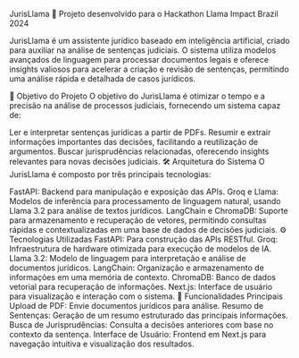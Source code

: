 JurisLlama 🦙
Projeto desenvolvido para o Hackathon Llama Impact Brazil 2024

JurisLlama é um assistente jurídico baseado em inteligência artificial, criado para auxiliar na análise de sentenças judiciais. O sistema utiliza modelos avançados de linguagem para processar documentos legais e oferece insights valiosos para acelerar a criação e revisão de sentenças, permitindo uma análise rápida e detalhada de casos jurídicos.

🚀 Objetivo do Projeto
O objetivo do JurisLlama é otimizar o tempo e a precisão na análise de processos judiciais, fornecendo um sistema capaz de:

Ler e interpretar sentenças jurídicas a partir de PDFs.
Resumir e extrair informações importantes das decisões, facilitando a reutilização de argumentos.
Buscar jurisprudências relacionadas, oferecendo insights relevantes para novas decisões judiciais.
🛠️ Arquitetura do Sistema
O JurisLlama é composto por três principais tecnologias:

FastAPI: Backend para manipulação e exposição das APIs.
Groq e Llama: Modelos de inferência para processamento de linguagem natural, usando Llama 3.2 para análise de textos jurídicos.
LangChain e ChromaDB: Suporte para armazenamento e recuperação de vetores, permitindo consultas rápidas e contextualizadas em uma base de dados de decisões judiciais.
⚙️ Tecnologias Utilizadas
FastAPI: Para construção das APIs RESTful.
Groq: Infraestrutura de hardware otimizada para execução de modelos de IA.
Llama 3.2: Modelo de linguagem para interpretação e análise de documentos jurídicos.
LangChain: Organização e armazenamento de informações em uma memória de contexto.
ChromaDB: Banco de dados vetorial para recuperação de informações.
Next.js: Interface de usuário para visualização e interação com o sistema.
📝 Funcionalidades Principais
Upload de PDF: Envie documentos jurídicos para análise.
Resumo de Sentenças: Geração de um resumo estruturado das principais informações.
Busca de Jurisprudências: Consulta a decisões anteriores com base no contexto da sentença.
Interface de Usuário: Frontend em Next.js para navegação intuitiva e visualização dos resultados.
